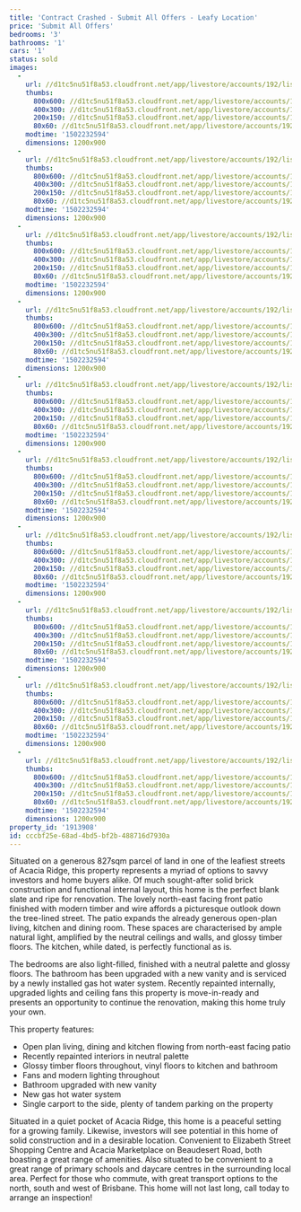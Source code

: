 ```yaml
---
title: 'Contract Crashed - Submit All Offers - Leafy Location'
price: 'Submit All Offers'
bedrooms: '3'
bathrooms: '1'
cars: '1'
status: sold
images:
  -
    url: //d1tc5nu51f8a53.cloudfront.net/app/livestore/accounts/192/listings/1237422/images/Flaxton-29-Front-Day_1160810445_20170809084910.jpg
    thumbs:
      800x600: //d1tc5nu51f8a53.cloudfront.net/app/livestore/accounts/192/listings/1237422/images/Flaxton-29-Front-Day_1160810445_20170809084910_800x600.jpg
      400x300: //d1tc5nu51f8a53.cloudfront.net/app/livestore/accounts/192/listings/1237422/images/Flaxton-29-Front-Day_1160810445_20170809084910_400x300.jpg
      200x150: //d1tc5nu51f8a53.cloudfront.net/app/livestore/accounts/192/listings/1237422/images/Flaxton-29-Front-Day_1160810445_20170809084910_200x150.jpg
      80x60: //d1tc5nu51f8a53.cloudfront.net/app/livestore/accounts/192/listings/1237422/images/Flaxton-29-Front-Day_1160810445_20170809084910_80x60.jpg
    modtime: '1502232594'
    dimensions: 1200x900
  -
    url: //d1tc5nu51f8a53.cloudfront.net/app/livestore/accounts/192/listings/1237422/images/Flaxton-29-Front3-Da_3075897675_20170809084913.jpg
    thumbs:
      800x600: //d1tc5nu51f8a53.cloudfront.net/app/livestore/accounts/192/listings/1237422/images/Flaxton-29-Front3-Da_3075897675_20170809084913_800x600.jpg
      400x300: //d1tc5nu51f8a53.cloudfront.net/app/livestore/accounts/192/listings/1237422/images/Flaxton-29-Front3-Da_3075897675_20170809084913_400x300.jpg
      200x150: //d1tc5nu51f8a53.cloudfront.net/app/livestore/accounts/192/listings/1237422/images/Flaxton-29-Front3-Da_3075897675_20170809084913_200x150.jpg
      80x60: //d1tc5nu51f8a53.cloudfront.net/app/livestore/accounts/192/listings/1237422/images/Flaxton-29-Front3-Da_3075897675_20170809084913_80x60.jpg
    modtime: '1502232594'
    dimensions: 1200x900
  -
    url: //d1tc5nu51f8a53.cloudfront.net/app/livestore/accounts/192/listings/1237422/images/Flaxton-29-Patio-Day_956886061_20170809084916.jpg
    thumbs:
      800x600: //d1tc5nu51f8a53.cloudfront.net/app/livestore/accounts/192/listings/1237422/images/Flaxton-29-Patio-Day_956886061_20170809084916_800x600.jpg
      400x300: //d1tc5nu51f8a53.cloudfront.net/app/livestore/accounts/192/listings/1237422/images/Flaxton-29-Patio-Day_956886061_20170809084916_400x300.jpg
      200x150: //d1tc5nu51f8a53.cloudfront.net/app/livestore/accounts/192/listings/1237422/images/Flaxton-29-Patio-Day_956886061_20170809084916_200x150.jpg
      80x60: //d1tc5nu51f8a53.cloudfront.net/app/livestore/accounts/192/listings/1237422/images/Flaxton-29-Patio-Day_956886061_20170809084916_80x60.jpg
    modtime: '1502232594'
    dimensions: 1200x900
  -
    url: //d1tc5nu51f8a53.cloudfront.net/app/livestore/accounts/192/listings/1237422/images/Flaxton-29-Kitchen-D_5510308556_20170809084912.jpg
    thumbs:
      800x600: //d1tc5nu51f8a53.cloudfront.net/app/livestore/accounts/192/listings/1237422/images/Flaxton-29-Kitchen-D_5510308556_20170809084912_800x600.jpg
      400x300: //d1tc5nu51f8a53.cloudfront.net/app/livestore/accounts/192/listings/1237422/images/Flaxton-29-Kitchen-D_5510308556_20170809084912_400x300.jpg
      200x150: //d1tc5nu51f8a53.cloudfront.net/app/livestore/accounts/192/listings/1237422/images/Flaxton-29-Kitchen-D_5510308556_20170809084912_200x150.jpg
      80x60: //d1tc5nu51f8a53.cloudfront.net/app/livestore/accounts/192/listings/1237422/images/Flaxton-29-Kitchen-D_5510308556_20170809084912_80x60.jpg
    modtime: '1502232594'
    dimensions: 1200x900
  -
    url: //d1tc5nu51f8a53.cloudfront.net/app/livestore/accounts/192/listings/1237422/images/Flaxton-29-Living-Da_3062967928_20170809084914.jpg
    thumbs:
      800x600: //d1tc5nu51f8a53.cloudfront.net/app/livestore/accounts/192/listings/1237422/images/Flaxton-29-Living-Da_3062967928_20170809084914_800x600.jpg
      400x300: //d1tc5nu51f8a53.cloudfront.net/app/livestore/accounts/192/listings/1237422/images/Flaxton-29-Living-Da_3062967928_20170809084914_400x300.jpg
      200x150: //d1tc5nu51f8a53.cloudfront.net/app/livestore/accounts/192/listings/1237422/images/Flaxton-29-Living-Da_3062967928_20170809084914_200x150.jpg
      80x60: //d1tc5nu51f8a53.cloudfront.net/app/livestore/accounts/192/listings/1237422/images/Flaxton-29-Living-Da_3062967928_20170809084914_80x60.jpg
    modtime: '1502232594'
    dimensions: 1200x900
  -
    url: //d1tc5nu51f8a53.cloudfront.net/app/livestore/accounts/192/listings/1237422/images/Flaxton-29-Bedroom-D_3475251202_20170809084904.jpg
    thumbs:
      800x600: //d1tc5nu51f8a53.cloudfront.net/app/livestore/accounts/192/listings/1237422/images/Flaxton-29-Bedroom-D_3475251202_20170809084904_800x600.jpg
      400x300: //d1tc5nu51f8a53.cloudfront.net/app/livestore/accounts/192/listings/1237422/images/Flaxton-29-Bedroom-D_3475251202_20170809084904_400x300.jpg
      200x150: //d1tc5nu51f8a53.cloudfront.net/app/livestore/accounts/192/listings/1237422/images/Flaxton-29-Bedroom-D_3475251202_20170809084904_200x150.jpg
      80x60: //d1tc5nu51f8a53.cloudfront.net/app/livestore/accounts/192/listings/1237422/images/Flaxton-29-Bedroom-D_3475251202_20170809084904_80x60.jpg
    modtime: '1502232594'
    dimensions: 1200x900
  -
    url: //d1tc5nu51f8a53.cloudfront.net/app/livestore/accounts/192/listings/1237422/images/Flaxton-29-Bedroom2-_1257735197_20170809084907.jpg
    thumbs:
      800x600: //d1tc5nu51f8a53.cloudfront.net/app/livestore/accounts/192/listings/1237422/images/Flaxton-29-Bedroom2-_1257735197_20170809084907_800x600.jpg
      400x300: //d1tc5nu51f8a53.cloudfront.net/app/livestore/accounts/192/listings/1237422/images/Flaxton-29-Bedroom2-_1257735197_20170809084907_400x300.jpg
      200x150: //d1tc5nu51f8a53.cloudfront.net/app/livestore/accounts/192/listings/1237422/images/Flaxton-29-Bedroom2-_1257735197_20170809084907_200x150.jpg
      80x60: //d1tc5nu51f8a53.cloudfront.net/app/livestore/accounts/192/listings/1237422/images/Flaxton-29-Bedroom2-_1257735197_20170809084907_80x60.jpg
    modtime: '1502232594'
    dimensions: 1200x900
  -
    url: //d1tc5nu51f8a53.cloudfront.net/app/livestore/accounts/192/listings/1237422/images/Flaxton-29-Bedroom3-_7494807532_20170809084906.jpg
    thumbs:
      800x600: //d1tc5nu51f8a53.cloudfront.net/app/livestore/accounts/192/listings/1237422/images/Flaxton-29-Bedroom3-_7494807532_20170809084906_800x600.jpg
      400x300: //d1tc5nu51f8a53.cloudfront.net/app/livestore/accounts/192/listings/1237422/images/Flaxton-29-Bedroom3-_7494807532_20170809084906_400x300.jpg
      200x150: //d1tc5nu51f8a53.cloudfront.net/app/livestore/accounts/192/listings/1237422/images/Flaxton-29-Bedroom3-_7494807532_20170809084906_200x150.jpg
      80x60: //d1tc5nu51f8a53.cloudfront.net/app/livestore/accounts/192/listings/1237422/images/Flaxton-29-Bedroom3-_7494807532_20170809084906_80x60.jpg
    modtime: '1502232594'
    dimensions: 1200x900
  -
    url: //d1tc5nu51f8a53.cloudfront.net/app/livestore/accounts/192/listings/1237422/images/Flaxton-29-Bathroom-_1345836613_20170809084904.jpg
    thumbs:
      800x600: //d1tc5nu51f8a53.cloudfront.net/app/livestore/accounts/192/listings/1237422/images/Flaxton-29-Bathroom-_1345836613_20170809084904_800x600.jpg
      400x300: //d1tc5nu51f8a53.cloudfront.net/app/livestore/accounts/192/listings/1237422/images/Flaxton-29-Bathroom-_1345836613_20170809084904_400x300.jpg
      200x150: //d1tc5nu51f8a53.cloudfront.net/app/livestore/accounts/192/listings/1237422/images/Flaxton-29-Bathroom-_1345836613_20170809084904_200x150.jpg
      80x60: //d1tc5nu51f8a53.cloudfront.net/app/livestore/accounts/192/listings/1237422/images/Flaxton-29-Bathroom-_1345836613_20170809084904_80x60.jpg
    modtime: '1502232594'
    dimensions: 1200x900
  -
    url: //d1tc5nu51f8a53.cloudfront.net/app/livestore/accounts/192/listings/1237422/images/Flaxton-29-Map-Dayne_2477294034_20170809084915.jpg
    thumbs:
      800x600: //d1tc5nu51f8a53.cloudfront.net/app/livestore/accounts/192/listings/1237422/images/Flaxton-29-Map-Dayne_2477294034_20170809084915_800x600.jpg
      400x300: //d1tc5nu51f8a53.cloudfront.net/app/livestore/accounts/192/listings/1237422/images/Flaxton-29-Map-Dayne_2477294034_20170809084915_400x300.jpg
      200x150: //d1tc5nu51f8a53.cloudfront.net/app/livestore/accounts/192/listings/1237422/images/Flaxton-29-Map-Dayne_2477294034_20170809084915_200x150.jpg
      80x60: //d1tc5nu51f8a53.cloudfront.net/app/livestore/accounts/192/listings/1237422/images/Flaxton-29-Map-Dayne_2477294034_20170809084915_80x60.jpg
    modtime: '1502232594'
    dimensions: 1200x900
property_id: '1913908'
id: cccbf25e-68ad-4bd5-bf2b-488716d7930a
---
```

Situated on a generous 827sqm parcel of land in one of the leafiest streets of Acacia Ridge, this property represents a myriad of options to savvy investors and home buyers alike. Of much sought-after solid brick construction and functional internal layout, this home is the perfect blank slate and ripe for renovation. The lovely north-east facing front patio finished with modern timber and wire affords a picturesque outlook down the tree-lined street. The patio expands the already generous open-plan living, kitchen and dining room. These spaces are characterised by ample natural light, amplified by the neutral ceilings and walls, and glossy timber floors. The kitchen, while dated, is perfectly functional as is. 

The bedrooms are also light-filled, finished with a neutral palette and glossy floors. The bathroom has been upgraded with a new vanity and is serviced by a newly installed gas hot water system. Recently repainted internally, upgraded lights and ceiling fans this property is move-in-ready and presents an opportunity to continue the renovation, making this home truly your own.

This property features:

*  Open plan living, dining and kitchen flowing from north-east facing patio
*  Recently repainted interiors in neutral palette 
*  Glossy timber floors throughout, vinyl floors to kitchen and bathroom
*  Fans and modern lighting throughout
*  Bathroom upgraded with new vanity
*  New gas hot water system
*  Single carport to the side, plenty of tandem parking on the property

Situated in a quiet pocket of Acacia Ridge, this home is a peaceful setting for a growing family. Likewise, investors will see potential in this home of solid construction and in a desirable location. Convenient to Elizabeth Street Shopping Centre and Acacia Marketplace on Beaudesert Road, both boasting a great range of amenities. Also situated to be convenient to a great range of primary schools and daycare centres in the surrounding local area. Perfect for those who commute, with great transport options to the north, south and west of Brisbane. This home will not last long, call today to arrange an inspection!